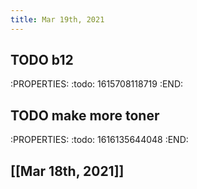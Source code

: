 ```yaml
---
title: Mar 19th, 2021
---
```


## TODO b12
:PROPERTIES:
:todo: 1615708118719
:END:
## TODO make more toner
:PROPERTIES:
:todo: 1616135644048
:END:
## [[Mar 18th, 2021]]
